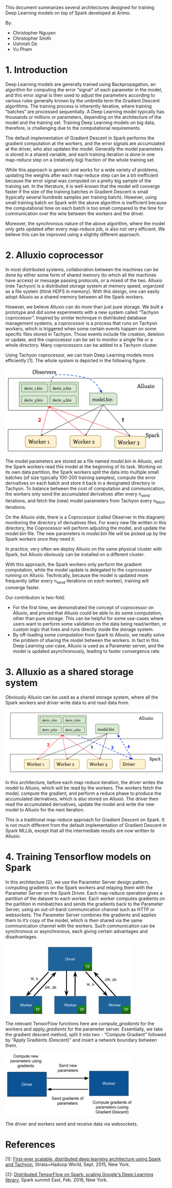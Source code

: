 This document summarizes several architectures designed for training Deep Learning models on top of Spark developed at Arimo.

By:
* Christopher Nguyen
* Christopher Smith
* Ushnish De
* Vu Pham


# 1. Introduction

Deep Learning models are generally trained using Backpropagation, an algorithm for computing the error “signal” of each parameter in the model, and this error signal is then used to adjust the parameters according to various rules generally known by the umbrella term the Gradient Descent algorithms. The training process is inherently iterative, where training “batches” are processed sequentially. A Deep Learning model typically has thousands or millions or parameters, depending on the architecture of the model and the training set. Training Deep Learning models on big data, therefore, is challenging due to the computational requirements.

The default implementation of Gradient Descent in Spark performs the gradient computation at the workers, and the error signals are accumulated at the driver, who also updates the model. Generally the model parameters is stored in a shared variable, and each training iteration is done in one map-reduce step on a (relatively big) fraction of the whole training set.

While this approach is generic and works for a wide variety of problems, updating the weights after each map-reduce step can be a bit inefficient because the error signal was computed on a pretty big sample of the training set. In the literature, it is well-known that the model will converge faster if the size of the training batches in Gradient Descent is small (typically several hundreds samples per training batch). However, using small training batch on Spark with the above algorithm is inefficient because the computational time on each batch is too small compared to the time for communication over the wire between the workers and the driver.

Moreover, the synchronous nature of the above algorithm, where the model only gets updated after every map-reduce job, is also not very efficient. We believe this can be improved using a slightly different approach.

# 2. Alluxio coprocessor
In most distributed systems, collaboration between the machines can be done by either some form of shared memory (to which all the machines have access) or message passing protocols, or a mixed of the two. Alluxio (née Tachyon) is a distributed storage system at memory speed, organized as a file system (think HDFS in memory). With this design, one can easily adopt Alluxio as a shared memory between all the Spark workers.

However, we believe Alluxio can do more than just pure storage. We built a prototype and did some experiments with a new system called “Tachyon coprocessor”. Inspired by similar technique in distributed database management systems, a *coprocessor* is a process that runs on Tachyon workers, which is triggered when some certain events happen on some specific files stored in Tachyon. Those events include file creation, deletion or update, and the coprocessor can be set to monitor a single file or a whole directory. Many coprocessors can be added to a Tachyon cluster.

Using Tachyon coprocessor, we can train Deep Learning models more efficiently [1]. The whole system is depicted in the following figure.

<img src="alluxio_observer.png" title="Alluxio coprocessor" height="265" width="500" />

The model parameters are stored as a file named *model.bin* in Alluxio, and the Spark workers read this model at the beginning of its task. Working on its own data partition, the Spark workers split the data into multiple small batches (of size typically 100-200 training samples), compute the error derivatives on each batch and store it back in a designated directory in Tachyon. To balance between the cost of computation and communication, the workers only send the accumulated derivatives after every n<sub>send</sub> iterations, and fetch the (new) model parameters from Tachyon every n<sub>fetch</sub> iterations.

On the Alluxio side, there is a Coprocessor (called Observer in the diagram) monitoring the directory of derivatives files. For every new file written in this directory, the Coprocessor will perform adjusting the model, and update the *model.bin* file. The new parameters in *model.bin* file will be picked up by the Spark workers once they need it.

In practice, very often we deploy Alluxio on the same physical cluster with Spark, but Alluxio obviously can be installed on a different cluster.

With this approach, the Spark workers only perform the gradient computation, while the model update is delegated to the coprocessor running on Alluxio. Technically, because the model is updated more frequently (after every n<sub>send</sub> iterations on *each* worker), training will converge faster.

Our contribution is two-fold:
- For the first time, we demonstrated the concept of coprocessor on Alluxio, and proved that Alluxio could be able to do some computation, other than pure storage. This can be helpful for some use-cases where users want to perform some validation on the data being read/written, or custom logic that lives and runs directly inside the storage system.
- By off-loading some computation from Spark to Alluxio, we neatly solve the problem of sharing the model between the workers. In fact in this Deep Learning use-case, Alluxio is used as a Parameter server, and the model is updated asynchronously, leading to faster convergence rate.

# 3. Alluxio as a shared storage system

Obviously Alluxio can be used as a shared storage system, where all the Spark workers and driver write data to and read data from.

<img src="alluxio_storage.png" title="Alluxio as a shared storage system" height="200" width="500" />

In this architecture, before each map-reduce iteration, the driver writes the model to Alluxio, which will be read by the workers. The workers fetch the model, compute the gradient, and perform a reduce phase to produce the accumulated derivatives, which is also stored on Alluxio. The driver then read the accumulated derivatives, update the model and write the new model to Alluxio for the next iteration.

This is a traditional map-reduce approach for Gradient Descent on Spark. It is not much different from the default implementation of Gradient Descent in Spark MLLib, except that all the intermediate results are now written to Alluxio.

# 4. Training Tensorflow models on Spark

In this architecture [2], we use the Parameter Server design pattern, computing gradients on the Spark workers and relaying them with the Parameter Server on the Spark Driver. Each map-reduce operation gives a partition of the dataset to each worker. Each worker computes gradients on the partition in minibatches and sends the gradients back to the Parameter Server, using an out-of-band communication channel such as HTTP or websockets. The Parameter Server combines the gradients and applies them to it’s copy of the model, which is then shared via the same communication channel with the workers. Such communication can be synchronous or asynchronous, each giving certain advantages and disadvantages. 

<img src="tensorflow_1.png" title="Tensorflow on Spark" height="222" width="400" />

The relevant TensorFlow functions here are *compute_gradients* for the workers and *apply_gradients* for the parameter server. Essentially, we take the gradient descent method, split it into two - “Compute Gradient” followed by “Apply Gradients (Descent)” and insert a network boundary between them.

<img src="tensorflow_2.png" title="Tensorflow on Spark" height="196" width="400" />

The driver and workers send and receive data via websockets.

# References

[1]: [First-ever scalable, distributed deep learning architecture using Spark and Tachyon](http://conferences.oreilly.com/strata/big-data-conference-ny-2015/public/schedule/detail/43484), Strata+Hadoop World, Sept. 2015, New York.

[2]: [Distributed TensorFlow on Spark: scaling Google's Deep Learning library](https://spark-summit.org/east-2016/events/distributed-tensor-flow-on-spark-scaling-googles-deep-learning-library/), Spark summit East, Feb. 2016, New York.
